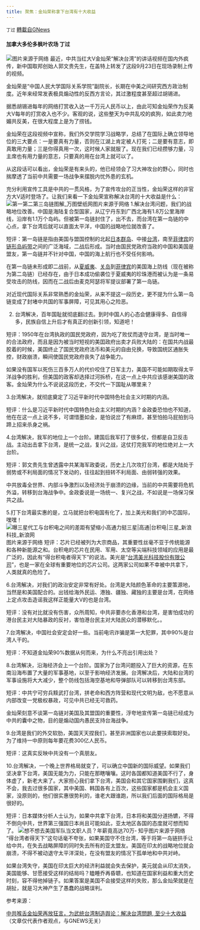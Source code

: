 ```yaml
---
title: 聚焦：金灿荣称拿下台湾有十大收益
---
```

`丁过` [轉載自GNews](https://gnews.org/zh-hans/1570204/)

#### 加拿大多伦多枫叶农场  丁过
![](https://assets.gnews.org/wp-content/uploads/2021/10/EFACAF74-0A2E-4091-9E83-30AF01B02FF0_1_201_a.jpeg)图片来源于网络
最近，中共当红大V金灿荣“解决台湾”的讲话视频在国内外疯传，新中国取邦创始人郭文贵先生，在盖特上转发了这段9月23日在现场录制上传的视频。

金灿荣是“中国人民大学国际关系学院”副院长，长期在中美之间研究西方政治制度。近年来经常发表极具煽动性的反西方言论，其过激程度甚至超过胡锡进。

据悉胡锡进每年的网络打赏收入达一千万元人民币以上，由此可知金灿荣作为反美大V每年的打赏收入也不少。客观的说，这些整天为中共乱咬的疯狗，如此卖力地媚共反美，在很大程度上是为了捞钱。

金灿荣在这段视频中宣称，我们外交学院学习战略学，总结了在国际上确立领导地位的三大要点：一是要真有力量，否则在江湖上肯定被人打死；二是要有意志，即真敢用力量；三是你得真用一次，这时候人家就服了。现在我们已经攒够力量，习主席也有用力量的意志，只要真的用在台湾上就可以了。

从这段话可以看出，金灿荣是有来头的，他已经领会了习大神攻台的野心，同时也揣摩透了当前中共需要一场战争来摆脱内忧外患的玄机。

充分利用宣传工具是中共的一贯风格，为了宣传攻台的正当性，金灿荣这样的非官方大V适时登场了。让我们来看一下金灿荣宣称解决台湾的十大收益是什么：
![第一第二第三岛链图解_万图壁纸网](https://n1.itc.cn/img8/wb/recom/2017/06/02/149637531623865401.JPEG)图片来源于网络
1.解决台湾问题，我们的战略地位改善。中国是海陆复合型国家，从辽宁丹东到广西北海有1.8万公里海岸线，沿岸有1.1万个岛屿。但被第一岛链封住了，出不去，而台湾在第一岛链的中心点，拿下台湾后就可以直面太平洋，中国的战略地位就改善了。

短评：第一岛链是指由美国与盟国控制的北起[日本群岛](https://zh.m.wikipedia.org/wiki/%E6%97%A5%E6%9C%AC%E7%BE%A4%E5%B3%B6)、中接[台湾](https://zh.m.wikipedia.org/wiki/%E5%8F%B0%E7%81%A3)，南至[菲律宾](https://zh.m.wikipedia.org/wiki/%E8%8F%B2%E5%BE%8B%E8%B3%93)的[链形岛屿带](https://zh.m.wikipedia.org/wiki/%E9%8F%88%E5%BD%A2%E5%B3%B6%E5%B6%BC%E5%B8%B6)之间的广泛海域，二战后形成。当时由国民党政府当政的中国和美国是盟友，第一岛链并不针对中国，中国的海上航行也不受任何影响。

在第一岛链未形成即二战前，从[夏威夷](https://zh.m.wikipedia.org/wiki/%E5%A4%8F%E5%A8%81%E5%A4%B7)、[关岛](https://zh.m.wikipedia.org/wiki/%E9%97%9C%E5%B3%B6)到[菲律宾](https://zh.m.wikipedia.org/wiki/%E8%8F%B2%E5%BE%8B%E8%B3%93)的美国海上防线（现在被称为第二岛链）已经存在，由于日本成功偷袭位于夏威夷的珍珠港而被认为是一条易受攻击的防线，因而在二战后由麦克阿瑟将军提议部署了第一岛链。

对近现代国际关系非常熟悉的金灿荣，从来不提这一段历史，更不提为什么第一岛链变成了封堵中共国的军事屏障，可见其用心之险恶。

2. 台湾解决，百年国耻就彻底翻过去。到时中国人的心态会健康得多、自信得多，民族自信上升后才有真正的创新引领，知道吧！

短评：1950年在台湾执政的国民党政府，因为吃了败仗而退守台湾，是当时唯一的合法政府，而且是因为被当时短视的美囯政府出卖才兵败大陆的：在国共内战最胶着的时候，美国终止了国民党政府法币和美元的自由兑换，导致国统区通胀失控，财政崩溃，瞬间使国民党政府丧失了战争能力。

如果没有国军以死伤三百多万人的代价咬住了日军主力，美国不可能如期取得太平洋战争的胜利，但美国的政客却选择过河拆桥，在这一点上中共应该感谢美国的政客。金灿荣为什么不说说这段历史，不交代一下国耻从哪里来？

3.台湾解决，就彻底奠定了习近平新时代中国特色社会主义时期的内涵。

短评：什么是习近平新时代中国特色社会主义时期的内涵？金政委恐怕也不知道，他在在这一点上说不多，可谓惜墨如金，是怕说岔了有麻烦，甚至怕拍马屁拍到马蹄上招来杀身之祸。

4.台湾解决，我军的地位上一个台阶。建国后我军打了很多仗，但都是自卫反击战。主动出击拿下台湾，是统一之战，复兴之战，这仗打完我军的地位绝对上一大台阶。

短评：郭文贵先生曾透露中共某海军政委说，历史上几次攻打台湾，都是大陆处于弱势或不利局面的情况下发动的，往往起到扭转不利局面、由弱转强的效果。

中共放毒全世界、内部斗争激烈以及经济处于崩溃的边缘，当前的中共需要将危机外溢，转移到台海战争中。金政委说是一场统一、复兴之战，不如说是一场保习保共之战。

5.打下台湾最实惠的是，立马就把台积电国有化了，加上美光和我们的中芯国际，嘿嘿！
![曝三星代工与台积电之间的差距有望缩小高通力挺三星|高通|台积电|三星_新浪科技_新浪网](https://n.sinaimg.cn/spider202094/199/w600h399/20200904/f0d4-iytwsaz8991817.jpg)图片来源于网络
短评：芯片已经被列为大宗商品，其重要性丝毫不亚于传统能源和各种新能源之和。台积电的芯片在民用、军用、太空等尖端科技领域的应用是最广泛的，因此有“得台积电者得天下”的说法。美光是“[台湾美光科技股份有限公司](https://zh.m.wikipedia.org/w/index.php?title=%E5%8F%B0%E7%81%A3%E7%BE%8E%E5%85%89%E7%A7%91%E6%8A%80%E8%82%A1%E4%BB%BD%E6%9C%89%E9%99%90%E5%85%AC%E5%8F%B8&amp;action=edit&amp;redlink=1)”，也是一家在全球有重要地位的芯片公司。这两家公司如果不幸被中共拿下，人类就真的危险了。

6.台湾解决，对我们的政治安定非常有好处。台湾是大陆颜色革命的主要策源地，当然是和美国配合的。出钱给海外民运、港独、疆独、藏独的主要是台湾，在网络上定点攻击造谣我这样正能量大V的也是台湾。

短评：没有对比就没有伤害，众所周知，中共非要赤化香港和台湾，是害怕成功的港台民主对大陆暴政的反衬，害怕港台民主对大陆民众的潜移默化。。

7.台湾解决，中国社会安定会好一些。当前电讯诈骗是第一大犯罪，其中90%是台湾人干的。

短评：不知道金灿荣90%数据从何而来，为什么不亮出引用出处？

8.台湾解决，沿海经济会上一个台阶。国家为了台湾问题投入了巨大的资源，在东南沿海布置了大量的军事基地，以至于影响经济发展。台湾解决后，大陆和台湾的军事设施将大大减少，整个防线包括海空基地和导弹部队可以转移到台湾东部。

短评：中共宁可穷兵黩武打台湾，拼老命和西方阵营和现代文明为敌，也不愿意从内部改变一党极权暴政，可见中共已经无可救药。

金灿荣刻意不谈第一岛链对美国及其盟国的重要性，浮夸地宣传第一岛链已经成为中共的囊中之物，目的是煽动国内愚民支持台海战争。

9.台湾是我们的外交软肋，美国天天捏我们，甚至非洲国家也以此要挟索取好处。为了维持一中原则每年要花费300亿人民币。

短评：这真实反映中共没有一个真朋友。

10.台湾解决，一个晚上世界格局就变了，可以确立中国新的国际威望。如果我们坚决拿下台湾，美国无能为力，只能在那瞎嚷嚷。这时各国都知道美国不行了，身体虚了，新老大来了。大家担心我们拿下台湾，美国会和其它国家围剿我们，这真不会，我去过很多国家，其中美国、韩国各有上百次，这些国家都是机会主义国家，没原则的，他们很实惠很势利的，谁老大跟谁跑，所以我们后面的国际格局是很好的。

短评：日本媒体分析人士认为，如果中共拿下台湾，日本将和美国分道扬镳，不得不倒向中共，世界第三强国日本尚且可能如此，亚太地区各国的态度就可想而知了。
![想不想去美国军队当文职人员？年薪竟高达70万- 知乎](https://pic1.zhimg.com/80/v2-3fa47072408d3c944a99cda6c9c335a0_1440w.jpg)图片来源于网络
“得台湾者得天下”这句话毫不夸张，如果美国守不住台湾，等于将第一岛链拱手让给中共，在失去战略屏障的同时失去所有的亚太盟友。美国在印太的战略地位就会崩溃，不得不被动退守太平洋深处，在没有盟友的情况下孤单地和中共对峙。

如果台湾失守，美国在印太巨大的经济利益就会失去保护，美元就会从印太消失，美国能够、甘愿接受这样的结局吗？瞌睡乔再昏聩，也知道在国家利益和重大历史时刻，容不得他掉链子。如果答案是美国不会接受这样的失败，那么金灿荣就是在胡扯，就是习大神产生了愚蠢的战略误判。

参考来源：

[中共喉舌金灿荣再放狂言，为武统台湾制造舆论：解决台湾問題, 至少十大收益](https://gettr.com/post/pchx4ja714)（文章仅代表作者观点，与GNEWS无关）

